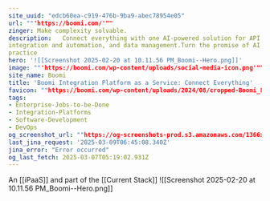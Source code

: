 ```yaml
---
site_uuid: "edcb60ea-c919-476b-9ba9-abec78954e05"
url: ""'https://boomi.com/'""
zinger: Make complexity solvable.
description:   Connect everything with one AI-powered solution for API management,
integration and automation, and data management.Turn the promise of AI into
practice
hero: '![[Screenshot 2025-02-20 at 10.11.56 PM_Boomi--Hero.png]]'
image: ""'https://boomi.com/wp-content/uploads/social-media-icon.png'""
site_name: Boomi
title: 'Boomi Integration Platform as a Service: Connect Everything'
favicon: ""https://boomi.com/wp-content/uploads/2024/08/cropped-Boomi_Logo_Icon_Navy-192x192.png""
tags:
- Enterprise-Jobs-to-be-Done
- Integration-Platforms
- Software-Development
- DevOps
og_screenshot_url: ""https://og-screenshots-prod.s3.amazonaws.com/1366x768/80/false/49a9611c881646abe7701ee8223e0f51a91bea076c19b4c469b58bcaaa68efd7.jpeg""
last_jina_request: '2025-03-09T06:45:08.340Z'
jina_error: "Error occurred"
og_last_fetch: 2025-03-07T05:19:02.931Z
---
```

An [[iPaaS]] and part of the [[Current Stack]]
![[Screenshot 2025-02-20 at 10.11.56 PM_Boomi--Hero.png]]
